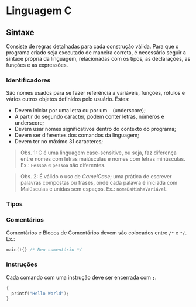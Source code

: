 # Linguagem C

## Sintaxe

Consiste de regras detalhadas para cada construção válida. Para que o programa criado seja executado de maneira correta, é necessário seguir a sintaxe própria da linguagem, relacionadas com os tipos, as declarações, as funções e as expressões.

### Identificadores

São nomes usados para se fazer referência a variáveis, funções, rótulos e vários outros objetos definidos pelo usuário. Estes:

- Devem iniciar por uma letra ou por um `_` (underscore);
- A partir do segundo caracter, podem conter letras, números e underscore;
- Devem usar nomes significativos dentro do contexto do programa;
- Devem ser diferentes dos comandos da linguagem;
- Devem ter no máximo 31 caracteres;

> Obs. 1: C é uma linguagem case-sensitive, ou seja, faz diferença entre nomes com letras maiúsculas e nomes com letras minúsculas. Ex.: `Pessoa` e `pessoa` são diferentes.

> Obs. 2: É válido o uso de *CamelCase*; uma prática de escrever palavras compostas ou frases, onde cada palavra é iniciada com Maiúsculas e unidas sem espaços. Ex.: `nomeDaMinhaVariável`.

### Tipos



### Comentários

Comentários e Blocos de Comentários devem são colocados entre `/*` e `*/`. Ex.:

```c
main(){} /* Meu comentário */
```

### Instruções

Cada comando com uma instrução deve ser encerrada com `;`.

```c
{
  printf("Hello World");
}
```
